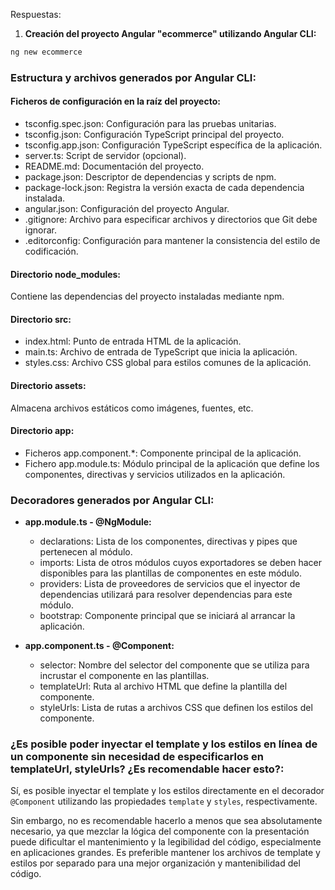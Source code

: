 Respuestas:
1. **Creación del proyecto Angular "ecommerce" utilizando Angular CLI:**
```bash
ng new ecommerce
```
### Estructura y archivos generados por Angular CLI:

#### Ficheros de configuración en la raíz del proyecto:
- tsconfig.spec.json: Configuración para las pruebas unitarias.
- tsconfig.json: Configuración TypeScript principal del proyecto.
- tsconfig.app.json: Configuración TypeScript específica de la aplicación.
- server.ts: Script de servidor (opcional).
- README.md: Documentación del proyecto.
- package.json: Descriptor de dependencias y scripts de npm.
- package-lock.json: Registra la versión exacta de cada dependencia instalada.
- angular.json: Configuración del proyecto Angular.
- .gitignore: Archivo para especificar archivos y directorios que Git debe ignorar.
- .editorconfig: Configuración para mantener la consistencia del estilo de codificación.

#### Directorio node_modules:
Contiene las dependencias del proyecto instaladas mediante npm.

#### Directorio src:
- index.html: Punto de entrada HTML de la aplicación.
- main.ts: Archivo de entrada de TypeScript que inicia la aplicación.
- styles.css: Archivo CSS global para estilos comunes de la aplicación.
  
#### Directorio assets:
Almacena archivos estáticos como imágenes, fuentes, etc.

#### Directorio app:
- Ficheros app.component.*: Componente principal de la aplicación.
- Fichero app.module.ts: Módulo principal de la aplicación que define los componentes, directivas y servicios utilizados en la aplicación.


### Decoradores generados por Angular CLI:

- **app.module.ts - @NgModule:**
  - declarations: Lista de los componentes, directivas y pipes que pertenecen al módulo.
  - imports: Lista de otros módulos cuyos exportadores se deben hacer disponibles para las plantillas de componentes en este módulo.
  - providers: Lista de proveedores de servicios que el inyector de dependencias utilizará para resolver dependencias para este módulo.
  - bootstrap: Componente principal que se iniciará al arrancar la aplicación.

- **app.component.ts - @Component:**
  - selector: Nombre del selector del componente que se utiliza para incrustar el componente en las plantillas.
  - templateUrl: Ruta al archivo HTML que define la plantilla del componente.
  - styleUrls: Lista de rutas a archivos CSS que definen los estilos del componente.

### ¿Es posible poder inyectar el template y los estilos en línea de un componente sin necesidad de especificarlos en templateUrl, styleUrls? ¿Es recomendable hacer esto?:

Sí, es posible inyectar el template y los estilos directamente en el decorador `@Component` utilizando las propiedades `template` y `styles`, respectivamente. 

Sin embargo, no es recomendable hacerlo a menos que sea absolutamente necesario, ya que mezclar la lógica del componente con la presentación puede dificultar el mantenimiento y la legibilidad del código, especialmente en aplicaciones grandes. Es preferible mantener los archivos de template y estilos por separado para una mejor organización y mantenibilidad del código.

